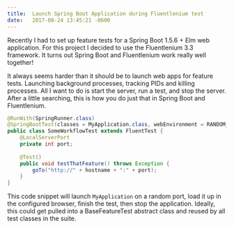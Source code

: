 ```yaml
---
title:  Launch Spring Boot Application during Fluentlenium test
date:   2017-08-24 13:45:21 -0600
---
```


Recently I had to set up feature tests for a Spring Boot 1.5.6 + Elm web application.
For this project I decided to use the Fluentlenium 3.3 framework. 
It turns out Spring Boot and Fluentlenium work really well together!

It always seems harder than it should be to launch web apps for feature tests.
Launching background processes, tracking PIDs and killing processes.
All I want to do is start the server, run a test, and stop the server.
After a little searching, this is how you do just that in Spring Boot and Fluentlenium.

```java
@RunWith(SpringRunner.class)
@SpringBootTest(classes = MyApplication.class, webEnvironment = RANDOM_PORT)
public class SomeWorkflowTest extends FluentTest {
    @LocalServerPort
    private int port;
    
    @Test()
    public void testThatFeature() throws Exception {
        goTo("http://" + hostname + ":" + port);
    }
}
```

This code snippet will launch `MyApplication` on a random port, load it up in the configured browser, finish the test, then stop the application.
Ideally, this could get pulled into a BaseFeatureTest abstract class and reused by all test classes in the suite.
